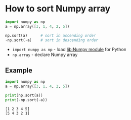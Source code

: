 # How to sort Numpy array

```python
import numpy as np
a = np.array([3, 1, 4, 2, 5])

np.sort(a)      # sort in ascending order
-np.sort(-a)    # sort in descending order
```

- `import numpy as np` - load [lib:Numpy module](/python-numpy/how-to-install-python-numpy-lib) for Python
- `np.array` - declare Numpy array

## Example
```python
import numpy as np
a = np.array([3, 1, 4, 2, 5])

print(np.sort(a))
print(-np.sort(-a))
```
```
[1 2 3 4 5]
[5 4 3 2 1]
```
